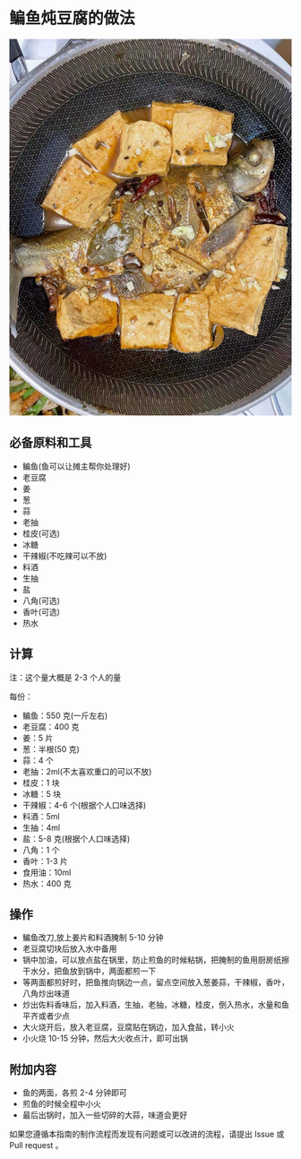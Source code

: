 
# 鳊鱼炖豆腐的做法

![鳊鱼炖豆腐](./鳊鱼炖豆腐.jpg)

## 必备原料和工具

- 鳊鱼(鱼可以让摊主帮你处理好)
- 老豆腐
- 姜
- 葱
- 蒜
- 老抽
- 桂皮(可选)
- 冰糖
- 干辣椒(不吃辣可以不放)
- 料酒
- 生抽
- 盐
- 八角(可选)
- 香叶(可选)
- 热水

## 计算

注：这个量大概是 2-3 个人的量

每份：

- 鳊鱼：550 克(一斤左右)
- 老豆腐：400 克
- 姜：5 片
- 葱：半根(50 克)
- 蒜：4 个
- 老抽：2ml(不太喜欢重口的可以不放)
- 桂皮：1 块
- 冰糖：5 块
- 干辣椒：4-6 个(根据个人口味选择)
- 料酒：5ml
- 生抽：4ml
- 盐：5-8 克(根据个人口味选择)
- 八角：1 个
- 香叶：1-3 片
- 食用油：10ml
- 热水：400 克

## 操作

- 鳊鱼改刀,放上姜片和料酒腌制 5-10 分钟
- 老豆腐切块后放入水中备用
- 锅中加油，可以放点盐在锅里，防止煎鱼的时候粘锅，把腌制的鱼用厨房纸擦干水分，把鱼放到锅中，两面都煎一下
- 等两面都煎好时，把鱼推向锅边一点，留点空间放入葱姜蒜，干辣椒，香叶，八角炒出味道
- 炒出佐料香味后，加入料酒，生抽，老抽，冰糖，桂皮，倒入热水，水量和鱼平齐或者少点
- 大火烧开后，放入老豆腐，豆腐贴在锅边，加入食盐，转小火
- 小火烧 10-15 分钟，然后大火收点汁，即可出锅

## 附加内容

- 鱼的两面，各煎 2-4 分钟即可
- 煎鱼的时候全程中小火
- 最后出锅时，加入一些切碎的大蒜，味道会更好

如果您遵循本指南的制作流程而发现有问题或可以改进的流程，请提出 Issue 或 Pull request 。

